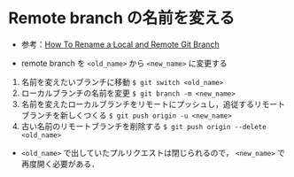 # Remote branch の名前を変える

- 参考：[How To Rename a Local and Remote Git Branch](https://linuxize.com/post/how-to-rename-local-and-remote-git-branch/)

- remote branch を `<old_name>` から `<new_name>` に変更する

1. 名前を変えたいブランチに移動
   `$ git switch <old_name>`
2. ローカルブランチの名前を変更
   `$ git branch -m <new_name>`
3. 名前を変えたローカルブランチをリモートにプッシュし，追従するリモートブランチを新しくつくる
   `$ git push origin -u <new_name>`
4. 古い名前のリモートブランチを削除する
   `$ git push origin --delete <old_name>`

- `<old_name>` で出していたプルリクエストは閉じられるので， `<new_name>` で再度開く必要がある．
